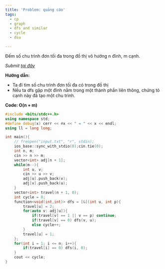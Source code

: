 ```yaml
---
title: 'Problem: quảng cáo'
tags:
  - cp
  - graph
  - dfs and similar
  - cycle
  - dsu

---
```

Đếm số chu trình đơn tối đa trong đồ thị vô hướng n đỉnh, m cạnh.

<!--more-->

*Submit [tại đây](https://oj.vnoi.info/problem/ads)*

**Hướng dẫn:**

- Ta đi tìm số chu trình đơn tối đa có trong đồ thị
- Nếu ta dfs gặp một đỉnh nằm trong một thành phần liên thông, chứng tỏ cạnh này đã tạo một chu trình.

**Code: O(n + m)**

```cpp
#include <bits/stdc++.h>
using namespace std;
#define debug(x) cerr << #x << " = " << x << endl;
using ll = long long;

int main(){
    // freopen("input.txt", "r", stdin);
    ios_base::sync_with_stdio(0);cin.tie(0);
    int n, m;
    cin >> n >> m;
    vector<int> adj[n + 1];
    while(m--){
        int u, v;
        cin >> u >> v;
        adj[u].push_back(v);
        adj[v].push_back(u);
    }
    vector<int> travel(n + 1, 0);
    int cycle = 0;
    function<void(int,int)> dfs = [&](int u, int p){
        travel[u] = 2;
        for(auto v: adj[u]){
            if(travel[v] == 1 || v == p) continue;
            if(travel[v] == 0) dfs(v, u);
            else cycle++;
        }
        travel[u] = 1;
    };
    for(int i = 1; i <= n; i++){
        if(travel[i] == 0) dfs(i, 0);
    }
    cout << cycle;
}
```
